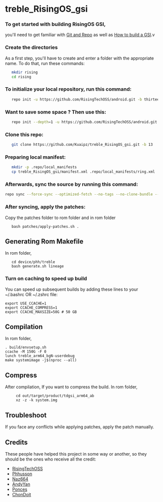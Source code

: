 # treble_RisingOS_gsi

### To get started with building RisingOS GSI,
you'll need to get familiar with [Git and Repo](https://source.android.com/source/using-repo.html) as well as [How to build a GSI](https://github.com/phhusson/treble_experimentations/wiki/How-to-build-a-GSI%3F).v


### Create the directories

As a first step, you'll have to create and enter a folder with the appropriate name.
To do that, run these commands:

```bash
   mkdir rising
   cd rising
```

### To initialize your local repository, run this command:

```bash
   repo init -u https://github.com/RisingTechOSS/android.git -b thirteen
```
### Want to save some space ? Then use this:

```bash
   repo init --depth=1 -u https://github.com/RisingTechOSS/android.git -b thirteen
```

### Clone this repo:

```bash
   git clone https://github.com/Kuaipz/treble_RisingOS_gsi.git -b 13
```

### Preparing local manifest:

```bash
   mkdir -p .repo/local_manifests
   cp treble_RisingOS_gsi/manifest.xml .repo/local_manifests/ring.xml
```

### Afterwards, sync the source by running this command:

```bash
repo sync --force-sync --optimized-fetch --no-tags --no-clone-bundle --prune -j$(nproc --all)
```

### After syncing, apply the patches:

Copy the patches folder to rom folder and in rom folder

```
   bash patches/apply-patches.sh .
```

## Generating Rom Makefile

 In rom folder,
 
 ```
    cd device/phh/treble
    bash generate.sh lineage
 ```

### Turn on caching to speed up build

You can speed up subsequent builds by adding these lines to your ~/.bashrc OR ~/.zshrc file:

```
export USE_CCACHE=1
export CCACHE_COMPRESS=1
export CCACHE_MAXSIZE=50G # 50 GB
```

## Compilation 

In rom folder,

 ```
 . build/envsetup.sh
 ccache -M 150G -F 0
 lunch treble_arm64_bgN-userdebug 
 make systemimage -j$(nproc --all)
 ```

## Compress

After compilation,
If you want to compress the build.
In rom folder,

   ```
        cd out/target/product/tdgsi_arm64_ab
        xz -z -k system.img 
   ```


## Troubleshoot
 
If you face any conflicts while applying patches, apply the patch manually.



## Credits
These people have helped this project in some way or another, so they should be the ones who receive all the credit:
- [RisingTechOSS](https://github.com/RisingTechOSS)
- [Phhusson](https://github.com/phhusson)
- [Naz664](https://github.com/naz664)
- [AndyYan](https://github.com/AndyCGYan)
- [Ponces](https://github.com/ponces)
- [ChonDoit](https://github.com/ChonDoit)